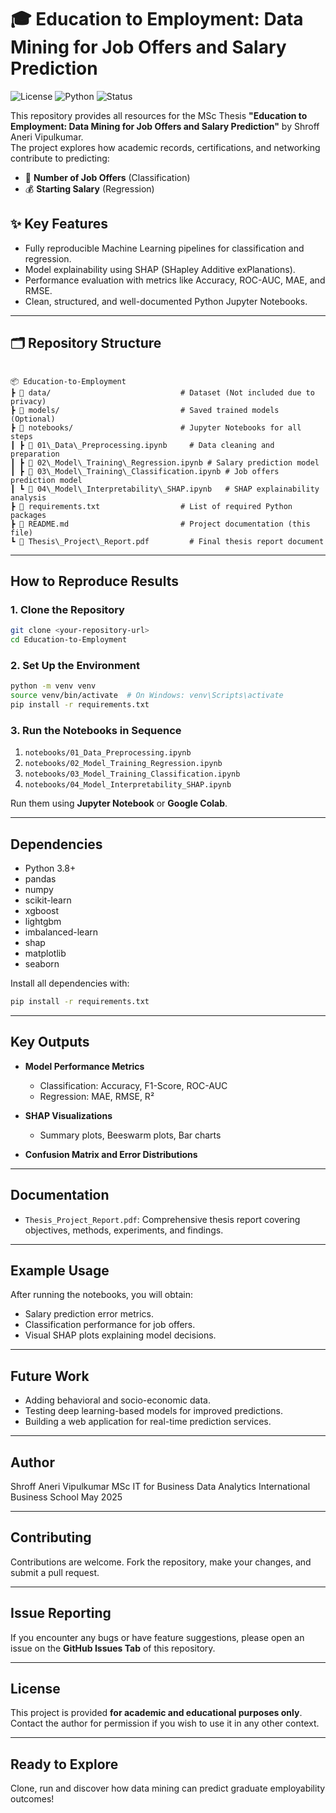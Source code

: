 
# 🎓 Education to Employment: Data Mining for Job Offers and Salary Prediction

![License](https://img.shields.io/badge/license-Academic-blue)
![Python](https://img.shields.io/badge/python-3.8+-brightgreen)
![Status](https://img.shields.io/badge/status-Completed-success)

This repository provides all resources for the MSc Thesis **"Education to Employment: Data Mining for Job Offers and Salary Prediction"** by Shroff Aneri Vipulkumar.  
The project explores how academic records, certifications, and networking contribute to predicting:
- 🎯 **Number of Job Offers** (Classification)
- 💰 **Starting Salary** (Regression)

## ✨ Key Features
- Fully reproducible Machine Learning pipelines for classification and regression.
- Model explainability using SHAP (SHapley Additive exPlanations).
- Performance evaluation with metrics like Accuracy, ROC-AUC, MAE, and RMSE.
- Clean, structured, and well-documented Python Jupyter Notebooks.

---

## 🗂️ Repository Structure

```'

📦 Education-to-Employment
┣ 📁 data/                             # Dataset (Not included due to privacy)
┣ 📁 models/                           # Saved trained models (Optional)
┣ 📁 notebooks/                        # Jupyter Notebooks for all steps
┃ ┣ 📄 01\_Data\_Preprocessing.ipynb     # Data cleaning and preparation
┃ ┣ 📄 02\_Model\_Training\_Regression.ipynb # Salary prediction model
┃ ┣ 📄 03\_Model\_Training\_Classification.ipynb # Job offers prediction model
┃ ┗ 📄 04\_Model\_Interpretability\_SHAP.ipynb   # SHAP explainability analysis
┣ 📄 requirements.txt                  # List of required Python packages
┣ 📄 README.md                         # Project documentation (this file)
┗ 📄 Thesis\_Project\_Report.pdf         # Final thesis report document

````

---

## How to Reproduce Results

### 1. Clone the Repository
```bash
git clone <your-repository-url>
cd Education-to-Employment
````

### 2. Set Up the Environment

```bash
python -m venv venv
source venv/bin/activate  # On Windows: venv\Scripts\activate
pip install -r requirements.txt
```

### 3. Run the Notebooks in Sequence

1. `notebooks/01_Data_Preprocessing.ipynb`
2. `notebooks/02_Model_Training_Regression.ipynb`
3. `notebooks/03_Model_Training_Classification.ipynb`
4. `notebooks/04_Model_Interpretability_SHAP.ipynb`

Run them using **Jupyter Notebook** or **Google Colab**.

---

## Dependencies

* Python 3.8+
* pandas
* numpy
* scikit-learn
* xgboost
* lightgbm
* imbalanced-learn
* shap
* matplotlib
* seaborn

Install all dependencies with:

```bash
pip install -r requirements.txt
```

---

## Key Outputs

* **Model Performance Metrics**

  * Classification: Accuracy, F1-Score, ROC-AUC
  * Regression: MAE, RMSE, R²

* **SHAP Visualizations**

  * Summary plots, Beeswarm plots, Bar charts

* **Confusion Matrix and Error Distributions**

---

## Documentation

* `Thesis_Project_Report.pdf`: Comprehensive thesis report covering objectives, methods, experiments, and findings.

---

## Example Usage

After running the notebooks, you will obtain:

* Salary prediction error metrics.
* Classification performance for job offers.
* Visual SHAP plots explaining model decisions.

---

## Future Work

* Adding behavioral and socio-economic data.
* Testing deep learning-based models for improved predictions.
* Building a web application for real-time prediction services.

---

## Author

Shroff Aneri Vipulkumar
MSc IT for Business Data Analytics
International Business School
May 2025

---

## Contributing

Contributions are welcome.
Fork the repository, make your changes, and submit a pull request.

---

## Issue Reporting

If you encounter any bugs or have feature suggestions,
please open an issue on the **GitHub Issues Tab** of this repository.

---

## License

This project is provided **for academic and educational purposes only**.
Contact the author for permission if you wish to use it in any other context.

---

## Ready to Explore

Clone, run and discover how data mining can predict graduate employability outcomes!
